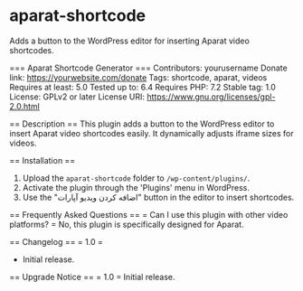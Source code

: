 # aparat-shortcode
Adds a button to the WordPress editor for inserting Aparat video shortcodes.

=== Aparat Shortcode Generator ===
Contributors: yourusername
Donate link: https://yourwebsite.com/donate
Tags: shortcode, aparat, videos
Requires at least: 5.0
Tested up to: 6.4
Requires PHP: 7.2
Stable tag: 1.0
License: GPLv2 or later
License URI: https://www.gnu.org/licenses/gpl-2.0.html

== Description ==
This plugin adds a button to the WordPress editor to insert Aparat video shortcodes easily. It dynamically adjusts iframe sizes for videos.

== Installation ==
1. Upload the `aparat-shortcode` folder to `/wp-content/plugins/`.
2. Activate the plugin through the 'Plugins' menu in WordPress.
3. Use the "اضافه کردن ویدیو آپارات" button in the editor to insert shortcodes.

== Frequently Asked Questions ==
= Can I use this plugin with other video platforms? =
No, this plugin is specifically designed for Aparat.

== Changelog ==
= 1.0 =
* Initial release.

== Upgrade Notice ==
= 1.0 =
Initial release.
